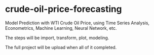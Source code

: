 # crude-oil-price-forecasting
Model Prediction with WTI Crude Oil Price, using Time Series Analysis, Econometrics, Machine Learning, Neural Network, etc.

The steps will be import, transform, plot, modeling.

The full project will be upload when all of it completed.